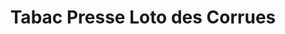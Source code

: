 ---
title: "Tabac Presse Loto des Corrues"
url: /ugine/tabac-presse-loto-des-corrues/
shop: tabac
---